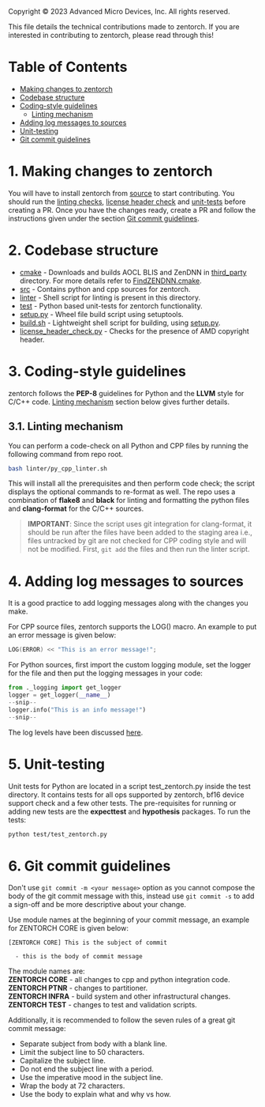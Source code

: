 Copyright &copy; 2023 Advanced Micro Devices, Inc. All rights reserved.

This file details the technical contributions made to zentorch. If you are interested in contributing to zentorch, please read through this!

Table of Contents
============

<!-- toc -->
- [Making changes to zentorch](#1-making-changes-to-zentorch)
- [Codebase structure](#2-codebase-structure)
- [Coding-style guidelines](#3-coding-style-guidelines)
  - [Linting mechanism](#31-linting-mechanism)
- [Adding log messages to sources](#4-adding-log-messages-to-sources)
- [Unit-testing](#5-unit-testing)
- [Git commit guidelines](#6-git-commit-guidelines)
<!-- tocstop -->

# 1. Making changes to zentorch
You will have to install zentorch from [source](README.md#from-source) to start contributing. You should run the [linting checks](#linting-mechanism), [license header check](#license-header-check) and [unit-tests](#unit-testing) before creating a PR. Once you have the changes ready, create a PR and follow the instructions given under the section [Git commit guidelines](#git-commit-guidelines).

# 2. Codebase structure
* [cmake](cmake) - Downloads and builds AOCL BLIS and ZenDNN in [third_party](third_party) directory. For more details refer to [FindZENDNN.cmake](cmake/modules/FindZENDNN.cmake).
* [src](src/cpu) - Contains python and cpp sources for zentorch.
* [linter](linter) - Shell script for linting is present in this directory.
* [test](test) - Python based unit-tests for zentorch functionality.
* [setup.py](setup.py) - Wheel file build script using setuptools.
* [build.sh](build.sh) - Lightweight shell script for building, using [setup.py](setup.py).
* [license_header_check.py](license_header_check.py) - Checks for the presence of AMD copyright header.

# 3. Coding-style guidelines
zentorch follows the **PEP-8** guidelines for Python and the **LLVM** style for C/C++ code. [Linting mechanism](#linting-mechanism) section below gives further details.

## 3.1. Linting mechanism
You can perform a code-check on all Python and CPP files by running the following command from repo root.
```bash
bash linter/py_cpp_linter.sh
```
This will install all the prerequisites and then perform code check; the script displays the optional commands to re-format as well. The repo uses a combination of **flake8** and **black** for linting and formatting the python files and **clang-format** for the C/C++ sources.

>**IMPORTANT**: Since the script uses git integration for clang-format, it should be run after the files have been added to the staging area i.e., files untracked by git are not checked for CPP coding style and will not be modified. First, `git add` the files and then run the linter script.

# 4. Adding log messages to sources
It is a good practice to add logging messages along with the changes you make.

For CPP source files, zentorch supports the LOG() macro. An example to put an error message is given below:
```cpp
LOG(ERROR) << "This is an error message!";
```
For Python sources, first import the custom logging module, set the logger for the file and then put the logging messages in your code:
```python
from ._logging import get_logger
logger = get_logger(__name__)
--snip--
logger.info("This is an info message!")
--snip--
```
The log levels have been discussed [here](README.md#42-zentorch-logs).

# 5. Unit-testing
Unit tests for Python are located in a script test_zentorch.py inside the test directory. It contains tests for all ops supported by zentorch, bf16 device support check and a few other tests. The pre-requisites for running or adding new tests are the **expecttest** and **hypothesis** packages. To run the tests:
```bash
python test/test_zentorch.py
```

# 6. Git commit guidelines
Don't use `git commit -m <your message>` option as you cannot compose the body of the git commit message with this, instead use `git commit -s` to add a sign-off and be more descriptive about your change.

Use module names at the beginning of your commit message, an example for ZENTORCH CORE is given below:
```
[ZENTORCH CORE] This is the subject of commit

  - this is the body of commit message
```
The module names are:<br>
**ZENTORCH CORE** - all changes to cpp and python integration code.<br>
**ZENTORCH PTNR** - changes to partitioner.<br>
**ZENTORCH INFRA** - build system and other infrastructural changes.<br>
**ZENTORCH TEST** - changes to test and validation scripts.

Additionally, it is recommended to follow the seven rules of a great git commit message:
* Separate subject from body with a blank line.
* Limit the subject line to 50 characters.
* Capitalize the subject line.
* Do not end the subject line with a period.
* Use the imperative mood in the subject line.
* Wrap the body at 72 characters.
* Use the body to explain what and why vs how.
